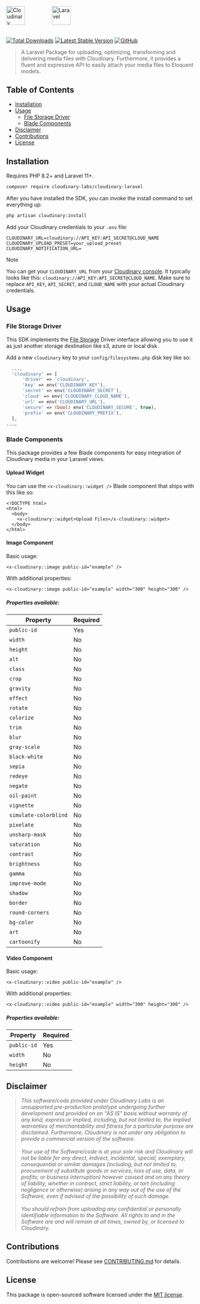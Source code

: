 <picture>
  <source media="(prefers-color-scheme: dark)" srcset="https://user-images.githubusercontent.com/62209650/196528621-b68e9e10-7e55-4c7d-9177-904cadbb4296.png" align="center" height=50>
  <source media="(prefers-color-scheme: light)" srcset="https://user-images.githubusercontent.com/62209650/196528761-a815025a-271a-4d8e-ac7e-cea833728bf9.png" align="center" height=50>
  <img alt="Cloudinary" src="https://user-images.githubusercontent.com/62209650/196528761-a815025a-271a-4d8e-ac7e-cea833728bf9.png" align="center" height=50>
</picture>
&ensp;&ensp;
<picture style="padding: 50px">
  <source media="(prefers-color-scheme: dark)" srcset="https://user-images.githubusercontent.com/1045274/200928533-47539867-07ff-406e-aa8b-25c594652dc8.png" align="center" height=50>
  <source media="(prefers-color-scheme: light)" srcset="https://user-images.githubusercontent.com/1045274/200928533-47539867-07ff-406e-aa8b-25c594652dc8.png" align="center" height=50>
  <img alt="Laravel" src="https://user-images.githubusercontent.com/1045274/200928533-47539867-07ff-406e-aa8b-25c594652dc8.png" align="center" height=50>
</picture>

######

<a href="https://packagist.org/packages/cloudinary-labs/cloudinary-laravel"><img src="https://img.shields.io/packagist/dt/cloudinary-labs/cloudinary-laravel.svg?style=flat-square" alt="Total Downloads"></a>
<a href="https://packagist.org/packages/cloudinary-labs/cloudinary-laravel"><img src="https://poser.pugx.org/cloudinary-labs/cloudinary-laravel/v/stable.svg?style=flat-square" alt="Latest Stable Version"></a>
<a href="https://github.com/cloudinary-devs/cloudinary-laravel/blob/main/LICENSE"><img alt="GitHub" src="https://img.shields.io/github/license/cloudinary-devs/cloudinary-laravel?label=License&style=flat-square"></a>

> A Laravel Package for uploading, optimizing, transforming and delivering media files with Cloudinary. Furthermore, it provides a fluent and expressive API to easily attach your media files to Eloquent models.

## Table of Contents

- [Installation](#installation)
- [Usage](#usage)
  - [File Storage Driver](#file-storage-driver)
  - [Blade Components](#blade-components)
- [Disclaimer](#disclaimer)
- [Contributions](#contributions)
- [License](#license)

## Installation

Requires PHP 8.2+ and Laravel 11+.

```bash
composer require cloudinary-labs/cloudinary-laravel
```

After you have installed the SDK, you can invoke the install command to set everything up:

```bash
php artisan cloudinary:install
```

Add your Cloudinary credentials to your `.env` file:

```
CLOUDINARY_URL=cloudinary://API_KEY:API_SECRET@CLOUD_NAME
CLOUDINARY_UPLOAD_PRESET=your_upload_preset
CLOUDINARY_NOTIFICATION_URL=
```

> [!NOTE]  
> You can get your `CLOUDINARY_URL` from your [Cloudinary console](https://cloudinary.com/console). It typically looks like this: `cloudinary://API_KEY:API_SECRET@CLOUD_NAME`. Make sure to replace `API_KEY`, `API_SECRET`, and `CLOUD_NAME` with your actual Cloudinary credentials.

## Usage

### File Storage Driver

This SDK implements the [File Storage](https://laravel.com/docs/12.x/filesystem#main-content) Driver interface allowing you to use it as just another storage destination like s3, azure or local disk.

Add a new `cloudinary` key to your `config/filesystems.php` disk key like so:

```php
  ...,
  'cloudinary' => [
      'driver' => 'cloudinary',
      'key' => env('CLOUDINARY_KEY'),
      'secret' => env('CLOUDINARY_SECRET'),
      'cloud' => env('CLOUDINARY_CLOUD_NAME'),
      'url' => env('CLOUDINARY_URL'),
      'secure' => (bool) env('CLOUDINARY_SECURE', true),
      'prefix' => env('CLOUDINARY_PREFIX'),
  ],
...,
```

### Blade Components

This package provides a few Blade components for easy integration of Cloudinary media in your Laravel views.

#### Upload Widget

You can use the `<x-cloudinary::widget />` Blade component that ships with this like so:

```blade
<!DOCTYPE html>
<html>
  <body>
    <x-cloudinary::widget>Upload Files</x-cloudinary::widget>
  </body>
</html>
```

#### Image Component

Basic usage:

```blade
<x-cloudinary::image public-id="example" />
```

With additional properties:

```blade
<x-cloudinary::image public-id="example" width="300" height="300" />
```

##### Properties available:

| Property              | Required |
| --------------------- | -------- |
| `public-id`           | Yes      |
| `width`               | No       |
| `height`              | No       |
| `alt`                 | No       |
| `class`               | No       |
| `crop`                | No       |
| `gravity`             | No       |
| `effect`              | No       |
| `rotate`              | No       |
| `colorize`            | No       |
| `trim`                | No       |
| `blur`                | No       |
| `gray-scale`          | No       |
| `black-white`         | No       |
| `sepia`               | No       |
| `redeye`              | No       |
| `negate`              | No       |
| `oil-paint`           | No       |
| `vignette`            | No       |
| `simulate-colorblind` | No       |
| `pixelate`            | No       |
| `unsharp-mask`        | No       |
| `saturation`          | No       |
| `contrast`            | No       |
| `brightness`          | No       |
| `gamma`               | No       |
| `improve-mode`        | No       |
| `shadow`              | No       |
| `border`              | No       |
| `round-corners`       | No       |
| `bg-color`            | No       |
| `art`                 | No       |
| `cartoonify`          | No       |

#### Video Component

Basic usage:

```blade
<x-cloudinary::video public-id="example" />
```

With additional properties:

```blade
<x-cloudinary::video public-id="example" width="300" height="300" />
```

##### Properties available:

| Property    | Required |
| ----------- | -------- |
| `public-id` | Yes      |
| `width`     | No       |
| `height`    | No       |

## Disclaimer

> _This software/code provided under Cloudinary Labs is an unsupported pre-production prototype undergoing further development and provided on an “AS IS” basis without warranty of any kind, express or implied, including, but not limited to, the implied warranties of merchantability and fitness for a particular purpose are disclaimed. Furthermore, Cloudinary is not under any obligation to provide a commercial version of the software.</br> </br> Your use of the Software/code is at your sole risk and Cloudinary will not be liable for any direct, indirect, incidental, special, exemplary, consequential or similar damages (including, but not limited to, procurement of substitute goods or services; loss of use, data, or profits; or business interruption) however caused and on any theory of liability, whether in contract, strict liability, or tort (including negligence or otherwise) arising in any way out of the use of the Software, even if advised of the possibility of such damage.</br> </br> You should refrain from uploading any confidential or personally identifiable information to the Software. All rights to and in the Software are and will remain at all times, owned by, or licensed to Cloudinary._

## Contributions

Contributions are welcome! Please see [CONTRIBUTING.md](CONTRIBUTING.md) for details.

## License

This package is open-sourced software licensed under the [MIT license](LICENSE.md).
